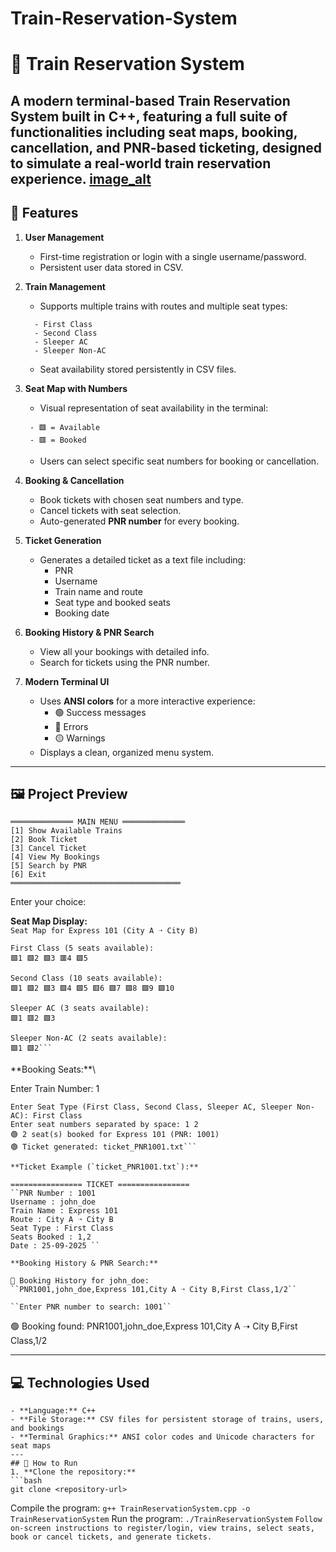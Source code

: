 # Train-Reservation-System

# 🚆 Train Reservation System 

A **modern terminal-based Train Reservation System** built in **C++**, featuring a full suite of functionalities including seat maps, booking, cancellation, and PNR-based ticketing, designed to simulate a real-world train reservation experience.
[image_alt](https://github.com/NIZAM531/Train-Reservation-System/blob/main/wired-flat-1324-c-code-language.gif?raw=true)
---

## 🔹 Features

1. **User Management**  
   - First-time registration or login with a single username/password.  
   - Persistent user data stored in CSV.  

2. **Train Management**  
   - Supports multiple trains with routes and multiple seat types:  
   ```
     - First Class  
     - Second Class  
     - Sleeper AC  
     - Sleeper Non-AC
    ```
   - Seat availability stored persistently in CSV files.
   

3. **Seat Map with Numbers**  
   - Visual representation of seat availability in the terminal:  
    ```
     - 🟩 = Available  
     - 🟥 = Booked
    ``` 
   - Users can select specific seat numbers for booking or cancellation.  

4. **Booking & Cancellation**  
   - Book tickets with chosen seat numbers and type.  
   - Cancel tickets with seat selection.  
   - Auto-generated **PNR number** for every booking.  

5. **Ticket Generation**  
   - Generates a detailed ticket as a text file including:  
     - PNR  
     - Username  
     - Train name and route  
     - Seat type and booked seats  
     - Booking date  

6. **Booking History & PNR Search**  
   - View all your bookings with detailed info.  
   - Search for tickets using the PNR number.  

7. **Modern Terminal UI**  
   - Uses **ANSI colors** for a more interactive experience:  
     - 🟢 Success messages  
     - 🔴 Errors  
     - 🟡 Warnings  
   - Displays a clean, organized menu system.  

---
## 🖼️ Project Preview
```
══════════════ MAIN MENU ══════════════
[1] Show Available Trains
[2] Book Ticket
[3] Cancel Ticket
[4] View My Bookings
[5] Search by PNR
[6] Exit
══════════════════════════════════════
```
Enter your choice:

**Seat Map Display:**  
``Seat Map for Express 101 (City A ➝ City B)``
```
First Class (5 seats available):
🟩1 🟩2 🟩3 🟥4 🟩5

Second Class (10 seats available):
🟩1 🟩2 🟩3 🟩4 🟩5 🟥6 🟩7 🟩8 🟩9 🟩10

Sleeper AC (3 seats available):
🟩1 🟥2 🟩3

Sleeper Non-AC (2 seats available):
🟩1 🟩2```

```
\**Booking Seats:**\  


Enter Train Number: 1
```
Enter Seat Type (First Class, Second Class, Sleeper AC, Sleeper Non-AC): First Class
Enter seat numbers separated by space: 1 2
🟢 2 seat(s) booked for Express 101 (PNR: 1001)
🟢 Ticket generated: ticket_PNR1001.txt```

```
``**Ticket Example (`ticket_PNR1001.txt`):**``  


```
================ TICKET ================
``PNR Number : 1001
Username : john_doe
Train Name : Express 101
Route : City A ➝ City B
Seat Type : First Class
Seats Booked : 1,2
Date : 25-09-2025 ``
 ```
 ```
**Booking History & PNR Search:**  

📖 Booking History for john_doe:
``PNR1001,john_doe,Express 101,City A ➝ City B,First Class,1/2``

``Enter PNR number to search: 1001``
```
🟢 Booking found:
PNR1001,john_doe,Express 101,City A ➝ City B,First Class,1/2

---

## 💻 Technologies Used
```
- **Language:** C++  
- **File Storage:** CSV files for persistent storage of trains, users, and bookings  
- **Terminal Graphics:** ANSI color codes and Unicode characters for seat maps  
---
## 📝 How to Run
1. **Clone the repository:**  
```bash
git clone <repository-url>
```
Compile the program:
```g++ TrainReservationSystem.cpp -o TrainReservationSystem```
Run the program:
```./TrainReservationSystem```
``Follow on-screen instructions to register/login, view trains, select seats, book or cancel tickets, and generate tickets.``





